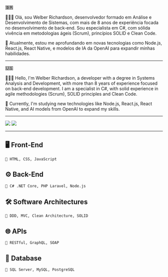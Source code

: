 <strong>🇧🇷</strong>
<p> 
  👨🏻‍💻 Olá, sou Welber Richardson, desenvolvedor formado em Análise e Desenvolvimento de Sistemas, com mais de 8 anos de experiência focada no desenvolvimento de back-end. Sou especialista em C#, com sólida vivência em metodologias ágeis (Scrum), princípios SOLID e Clean Code.<br>
  
  🚀 Atualmente, estou me aprofundando em novas tecnologias como Node.js, React.js, React Native, e modelos de IA da OpenAI para expandir minhas habilidades.
</p>

---

<strong>🇺🇸</strong>
<p>   
  👨🏻‍💻 Hello, I'm Welber Richardson, a developer with a degree in Systems Analysis and Development, with more than 8 years of experience focused on back-end development. I am a specialist in C#, with solid experience in agile methodologies (Scrum), SOLID principles and Clean Code.<br>
  
  🚀 Currently, I'm studying new technologies like Node.js, React.js, React Native, and AI models from OpenAI to expand my skills.
</p>

---

<p>
  <a href = "mailto:welberrichardson@gmail.com"><img src="https://img.shields.io/badge/-Gmail-%23DC143C?style=for-the-badge&logo=gmail&logoColor=white" target="_blank"></a>
  <a href="https://www.linkedin.com/in/welber-richardson" target="_blank"><img src="https://img.shields.io/badge/-LinkedIn-%230077B5?style=for-the-badge&logo=linkedin&logoColor=white" target="_blank"></a> 
</p>

---

## 🖥 Front-End
    🔸 HTML, CSS, JavaScript

## ⚙️ Back-End
    🔸 C# .NET Core, PHP Laravel, Node.js

## 🛠 Software Architectures  
    🔸 DDD, MVC, Clean Architecture, SOLID 

## 🌐 APIs
    🔸 RESTful, GraphQL, SOAP
    
## 🎲 Database
    🔸 SQL Server, MySQL, PostgreSQL
